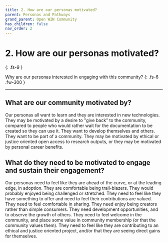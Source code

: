 ```yaml
---
title: 2. How are our personas motivated?
parent: Personas and Pathways
grand_parent: Open WIN Community
has_children: false
nav_order: 2
---
```


# 2. How are our personas motivated?
{: .fs-9 }

Why are our personas interested in engaging with this community?
{: .fs-6 .fw-300 }

---

## What are our community motivated by?
Our personas all want to learn and they are interested in new technologies. They may be motivated by a desire to "give back" to the community, compared to people who would rather wait for the documentation to be created so they can use it. They want to develop themselves and others. They want to be part of a community. They may be motivated by ethical or justice oriented open access to research outputs, or they may be motivated by personal career benefits.

## What do they need to be motivated to engage and sustain their engagement?
Our personas need to feel like they are ahead of the curve, or at the leading edge, in adoption. They are comfortable being trail-blazers. They would probably enjoyed being challenged or stretched. They need to feel like they have something to offer and need to feel their contributions are valued. They need to feel comfortable in sharing. They need enjoy being creators rather than simple consumers. They need development opportunities, and to observe the growth of others. They need to feel welcome in the community, and place some value in community membership (or that the community values them). They need to feel like they are contributing to an ethical and justice oriented project, and/or that they are seeing direct gains for themselves.
